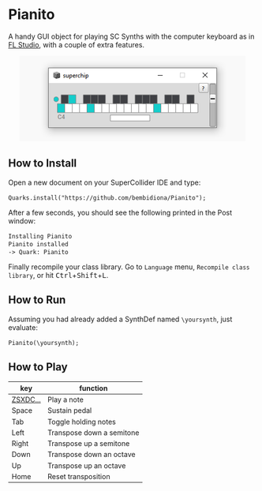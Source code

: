 # Pianito
A handy GUI object for playing SC Synths with the computer keyboard as in [FL Studio](https://raw.githubusercontent.com/bembidiona/Pianito/master/HelpSource/Images/layout.png), with a couple of extra features.

<p align="center">
  <img width="458" height="173" src="https://raw.githubusercontent.com/bembidiona/Pianito/master/HelpSource/Images/pianito.png">
</p>

## How to Install

Open a new document on your SuperCollider IDE and type:

```
Quarks.install("https://github.com/bembidiona/Pianito");
```

After a few seconds, you should see the following printed in the Post window:

```
Installing Pianito
Pianito installed
-> Quark: Pianito
```

Finally recompile your class library. Go to `Language` menu, `Recompile class
library`, or hit <kbd>Ctrl</kbd>+<kbd>Shift</kbd>+<kbd>L</kbd>.

## How to Run
Assuming you had already added a SynthDef named `\yoursynth`, just evaluate:
```
Pianito(\yoursynth);
```

## How to Play
| key      | function       |
| ---      | ---       |
| [ZSXDC...](https://raw.githubusercontent.com/bembidiona/Pianito/master/HelpSource/Images/layout.png)| Play a note |
| Space | Sustain pedal |
| Tab | Toggle holding notes |
| Left | Transpose down a semitone |
| Right | Transpose up a semitone |
| Down | Transpose down an octave |
| Up | Transpose up an octave |
| Home | Reset transposition |
